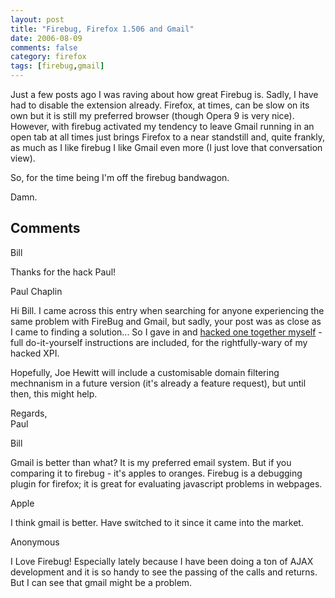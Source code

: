 ```yaml
---
layout: post
title: "Firebug, Firefox 1.506 and Gmail"
date: 2006-08-09
comments: false
category: firefox
tags: [firebug,gmail]
---
```

Just a few posts ago I was raving about how great Firebug is. Sadly, I have
had to disable the extension already. Firefox, at times, can be slow on its
own but it is still my preferred browser (though Opera 9 is very nice).
However, with firebug activated my tendency to leave Gmail running in an open
tab at all times just brings Firefox to a near standstill and, quite frankly,
as much as I like firebug I like Gmail even more (I just love that
conversation view).  

So, for the time being I'm off the firebug bandwagon.  

Damn.

## Comments

Bill

Thanks for the hack Paul!

Paul Chaplin

Hi Bill. I came across this entry when searching for anyone experiencing the
same problem with FireBug and Gmail, but sadly, your post was as close as I
came to finding a solution... So I gave in and [hacked one together
myself](http://www.paulchaplin.com/blog/firebug-and-gmail-friends-at-last/) \-
full do-it-yourself instructions are included, for the rightfully-wary of my
hacked XPI.  

Hopefully, Joe Hewitt will include a customisable domain filtering mechnanism
in a future version (it's already a feature request), but until then, this
might help.  

Regards,  
Paul

Bill

Gmail is better than what? It is my preferred email system. But if you
comparing it to firebug - it's apples to oranges. Firebug is a debugging
plugin for firefox; it is great for evaluating javascript problems in
webpages.

Apple

I think gmail is better. Have switched to it since it came into the market.

Anonymous

I Love Firebug! Especially lately because I have been doing a ton of AJAX
development and it is so handy to see the passing of the calls and returns.
But I can see that gmail might be a problem.
